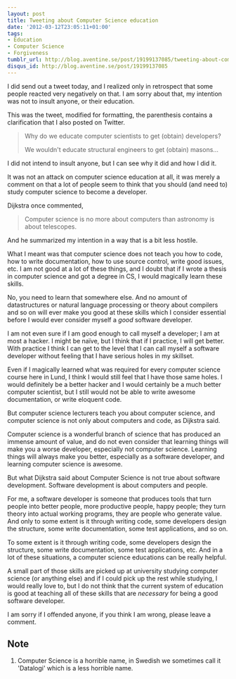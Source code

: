```yaml
---
layout: post
title: Tweeting about Computer Science education
date: '2012-03-12T23:05:11+01:00'
tags:
- Education
- Computer Science
- Forgiveness
tumblr_url: http://blog.aventine.se/post/19199137085/tweeting-about-computer-science-education
disqus_id: http://blog.aventine.se/post/19199137085
---
```

I did send out a tweet today, and I realized only in retrospect that some people reacted very negatively on that. I am sorry about that, my intention was not to insult anyone, or their education.

This was the tweet, modified for formatting, the parenthesis contains a clarification that I also posted on Twitter.

> Why do we educate computer scientists to get (obtain) developers?
>
> We wouldn't educate structural engineers to get (obtain) masons…

I did not intend to insult anyone, but I can see why it did and how I did it.

It was not an attack on computer science education at all, it was merely a comment on that a lot of people seem to think that you should (and need to) study computer science to become a developer.

Dijkstra once commented,

> Computer science is no more about computers than astronomy is about telescopes.

And he summarized my intention in a way that is a bit less hostile.

What I meant was that computer science does not teach you how to code, how to write documentation, how to use source control, write good issues, etc. I am not good at a lot of these things, and I doubt that if I wrote a thesis in computer science and got a degree in CS, I would magically learn these skills.

No, you need to learn that somewhere else. And no amount of datastructures or natural language processing or theory about compilers and so on will ever make you good at these skills which I consider essential before I would ever consider myself a *good* software developer.

I am not even sure if I am good enough to call myself a developer; I am at most a hacker. I might be naïve, but I think that if I practice, I will get better. With practice I think I can get to the level that I can call myself a software developer without feeling that I have serious holes in my skillset.

Even if I magically learned what was required for every computer science course here in Lund, I think I would still feel that I have those same holes. I would definitely be a better hacker and I would certainly be a much better computer scientist, but I still would not be able to write awesome documentation, or write eloquent code.

But computer science lecturers teach you about computer science, and computer science is not only about computers and code, as Dijkstra said.

Computer science is a wonderful branch of science that has produced an immense amount of value, and do not even consider that learning things will make you a worse developer, especially not computer science. Learning things will always make you better, especially as a software developer, and learning computer science is awesome.

But what Dijkstra said about Computer Science is not true about software development. Software development is about computers and people.

For me, a software developer is someone that produces tools that turn people into better people, more productive people, happy people; they turn theory into actual working programs, they are people who generate value. And only to some extent is it through writing code, some developers design the structure, some write documentation, some test applications, and so on.

To some extent is it through writing code, some developers design the structure, some write documentation, some test applications, etc. And in a lot of these situations, a computer science educations can be really helpful.

A small part of those skills are picked up at university studying computer science (or anything else) and if I could pick up the rest while studying, I would really love to, but I do not think that the current system of education is good at teaching all of these skills that are _necessary_ for being a good software developer.

I am sorry if I offended anyone, if you think I am wrong, please leave a comment.


Note
--------------------------------------------------------------------------------

 1. Computer Science is a horrible name, in Swedish we sometimes call it 'Datalogi' which is a less horrible name.
